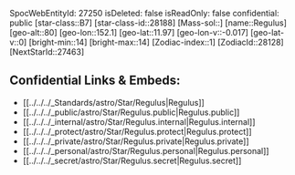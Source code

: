 ﻿---
location:
- 11.97
- -152.1
- 80
tags:
- astro/Star
type: Star
---

SpocWebEntityId: 27250
isDeleted: false
isReadOnly: false
confidential: public
[star-class::B7]
[star-class-id::28188]
[Mass-sol::]
[name::Regulus]
[geo-alt::80]
[geo-lon::152.1]
[geo-lat::11.97]
[geo-lon-v::-0.017]
[geo-lat-v::0]
[bright-min::14]
[bright-max::14]
[Zodiac-index::1]
[ZodiacId::28128]
[NextStarId::27463]



## Confidential Links & Embeds: 
- [[../../../_Standards/astro/Star/Regulus|Regulus]] 
- [[../../../_public/astro/Star/Regulus.public|Regulus.public]] 
- [[../../../_internal/astro/Star/Regulus.internal|Regulus.internal]] 
- [[../../../_protect/astro/Star/Regulus.protect|Regulus.protect]] 
- [[../../../_private/astro/Star/Regulus.private|Regulus.private]] 
- [[../../../_personal/astro/Star/Regulus.personal|Regulus.personal]] 
- [[../../../_secret/astro/Star/Regulus.secret|Regulus.secret]] 
